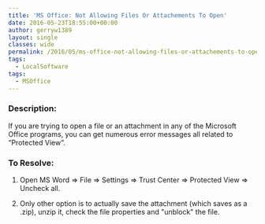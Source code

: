 ```yaml
---
title: 'MS Office: Not Allowing Files Or Attachements To Open'
date: 2016-05-23T18:55:00+00:00
author: gerryw1389
layout: single
classes: wide
permalink: /2016/05/ms-office-not-allowing-files-or-attachements-to-open/
tags:
  - LocalSoftware
tags:
  - MSOffice
---
```

<!--more-->

### Description:

If you are trying to open a file or an attachment in any of the Microsoft Office programs, you can get numerous error messages all related to &#8220;Protected View&#8221;.

### To Resolve:

1. Open MS Word => File => Settings => Trust Center => Protected View => Uncheck all.

2. Only other option is to actually save the attachment (which saves as a .zip), unzip it, check the file properties and "unblock" the file.